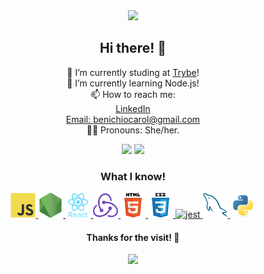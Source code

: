 <div align="center"> <img src="https://media.giphy.com/media/2aIRxJ8YitX04Am4kO/giphy.gif" width="150px"></img></div>
<div align="center"><h2>Hi there! 🥰</h2>

🔭 I’m currently studing at [Trybe](https://www.betrybe.com/)! <br>
🌱 I’m currently learning Node.js! <br>
📫 How to reach me:<br>
[LinkedIn](https://www.linkedin.com/in/carolinebenichio/) <br>
[Email: benichiocarol@gmail.com](https://mail.google.com/mail/u/0/?tab=rm&ogbl#inbox) <br>
🙅‍♀️ Pronouns: She/her.
</div>

<div align="center">
  <img height='130px' src="https://github-readme-stats.vercel.app/api?username=carolbenichio&hide_title=true&show_icons=true&include_all_commits=true&line_height=21&bg_color=0,EC6C6C,FFD479,FFFC79,73FA79&theme=graywhite" />
<img height='130px' src="https://github-readme-stats.vercel.app/api/top-langs/?username=carolbenichio&hide_title=true&layout=compact&bg_color=0,73FA79,73FDFF,D783FF&theme=graywhite" />
</div>

<h3 align="center">What I know!</h3>
<div align="center" display="flex"; justify-content="space-between" width: "100%">
  <a href="https://developer.mozilla.org/en-US/docs/Web/JavaScript" target="_blank">
   <img src="https://raw.githubusercontent.com/devicons/devicon/master/icons/javascript/javascript-original.svg" alt="javascript" width="40" height="40"/>
  </a>
  <a href="https://nodejs.org/en/" target="_blank">
   <img src="https://raw.githubusercontent.com/github/explore/80688e429a7d4ef2fca1e82350fe8e3517d3494d/topics/nodejs/nodejs.png" alt="slack" width="40" height="40"/>
  </a>
  <a href="https://reactjs.org" target="_blank">
   <img src="https://raw.githubusercontent.com/devicons/devicon/master/icons/react/react-original-wordmark.svg" alt="react" width="40" height="40"/>
  </a>
  <a href="https://redux.js.org" target="_blank">
   <img src="https://raw.githubusercontent.com/devicons/devicon/master/icons/redux/redux-original.svg" alt="redux" width="40" height="40"/>
  </a>
  <a href="https://www.w3.org/html" target="_blank">
   <img src="https://raw.githubusercontent.com/devicons/devicon/master/icons/html5/html5-original-wordmark.svg" alt="html5" width="40" height="40"/>
  </a>
  <a href="https://www.w3schools.com/css/" target="_blank">
   <img src="https://raw.githubusercontent.com/devicons/devicon/master/icons/css3/css3-original-wordmark.svg" alt="css3" width="40" height="40"/>
  </a>
  <a href="https://jestjs.io" target="_blank">
   <img src="https://www.vectorlogo.zone/logos/jestjsio/jestjsio-icon.svg" alt="jest" width="40" height="40"/>
  </a>
  <a href="https://www.mysql.com" target="_blank">
   <img src="https://raw.githubusercontent.com/devicons/devicon/master/icons/mysql/mysql-original.svg" alt="mysql" width="40" height="40"/>
  </a>
  <a href="https://www.python.org" target="_blank">
   <img src="https://raw.githubusercontent.com/devicons/devicon/master/icons/python/python-original.svg" alt="linux" width="40" height="40"/>
  </a>
</div>

<h4 align="center">Thanks for the visit! 👋</h4>
<div align="center">
  <a href="#">
    <img src="https://komarev.com/ghpvc/?username=carolbenichio&color=blueviolet" />
  </a>
</div>

